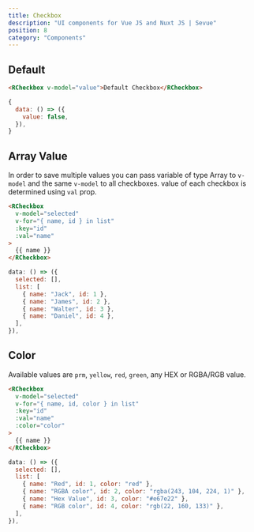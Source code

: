 ```yaml
---
title: Checkbox
description: "UI components for Vue JS and Nuxt JS | Sevue"
position: 8
category: "Components"
---
```


## Default

<demo>
<template #demo>
<checkbox-default></checkbox-default>
</template>
<code-group>
<code-block label="Template" active>

```html
<RCheckbox v-model="value">Default Checkbox</RCheckbox>
```

</code-block>
<code-block label="Script" >

```js
{
  data: () => ({
    value: false,
  }),
}
```

</code-block>
</code-group>
</demo>

## Array Value

In order to save multiple values you can pass variable of type Array to `v-model` and the same `v-model` to all checkboxes. value of each checkbox is determined using `val` prop.

<demo>
<template #demo>
<checkbox-array></checkbox-array>
</template>
<code-group>
<code-block label="Template" active>

```html
<RCheckbox
  v-model="selected"
  v-for="{ name, id } in list"
  :key="id"
  :val="name"
>
  {{ name }}
</RCheckbox>
```

</code-block>
<code-block label="Script" >

```js
data: () => ({
  selected: [],
  list: [
    { name: "Jack", id: 1 },
    { name: "James", id: 2 },
    { name: "Walter", id: 3 },
    { name: "Daniel", id: 4 },
  ],
}),
```

</code-block>
</code-group>
</demo>

## Color

Available values are `prm`, `yellow`, `red`, `green`, any HEX or RGBA/RGB value.

<demo>
<template #demo>
<checkbox-color></checkbox-color>
</template>
<code-group>
<code-block label="Template" active>

```html
<RCheckbox
  v-model="selected"
  v-for="{ name, id, color } in list"
  :key="id"
  :val="name"
  :color="color"
>
  {{ name }}
</RCheckbox>
```

</code-block>
<code-block label="Script" >

```js
data: () => ({
  selected: [],
  list: [
    { name: "Red", id: 1, color: "red" },
    { name: "RGBA color", id: 2, color: "rgba(243, 104, 224, 1)" },
    { name: "Hex Value", id: 3, color: "#e67e22" },
    { name: "RGB color", id: 4, color: "rgb(22, 160, 133)" },
  ],
}),
```

</code-block>
</code-group>
</demo>
